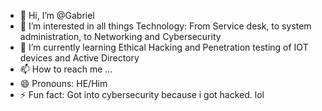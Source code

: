 - 👋 Hi, I’m @Gabriel
- 👀 I’m interested in all things Technology: From Service desk, to system administration, to Networking and Cybersecurity
- 🌱 I’m currently learning Ethical Hacking and Penetration testing of IOT devices and Active Directory
- 📫 How to reach me ...
- 😄 Pronouns: HE/Him
- ⚡ Fun fact: Got into cybersecurity because i got hacked. lol

<!---
GabrielOvie/GabrielOvie is a ✨ special ✨ repository because its `README.md` (this file) appears on your GitHub profile.
You can click the Preview link to take a look at your changes.
--->
